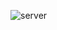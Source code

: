 ![server](https://user-images.githubusercontent.com/55017307/142475325-f023ca21-c95c-4aa7-aef4-86f99862a63c.gif)

